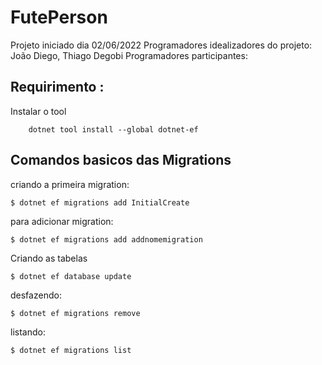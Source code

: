 # FutePerson

Projeto iniciado dia 02/06/2022
Programadores idealizadores do projeto: João Diego, Thiago Degobi
Programadores participantes:

## Requirimento : 

Instalar o tool
```
	dotnet tool install --global dotnet-ef

```


## Comandos basicos das Migrations

criando a  primeira migration:
```
$ dotnet ef migrations add InitialCreate
```

para adicionar migration:
```
$ dotnet ef migrations add addnomemigration
```


Criando as tabelas
```
$ dotnet ef database update
```   

desfazendo:
```
$ dotnet ef migrations remove
```

listando:
```
$ dotnet ef migrations list
```